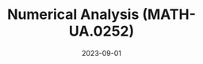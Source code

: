 ---
title: "Numerical Analysis (MATH-UA.0252)"
collection: teaching
type: "Instructor"
permalink: /teaching/2023-fall-teaching-1
venue: "New York University, Mathematics"
date: 2023-09-01
location: "New York, NY"
---